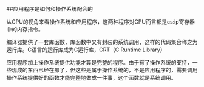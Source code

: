 ##应用程序是如何和操作系统配合的



从CPU的视角来看操作系统和应用程序，这两种程序对CPU而言都是cs:ip寄存器中的内存指令。

编译器提供了一套库函数，库函数中又有封装的系统调用，这样的代码集合称之为运行库。C语言的运行库成为C运行库，CRT（C Runtime Library）

应用程序加上操作系统提供功能才算是完整的程序。由于有了操作系统的支持，一些现成的东西已经在那了，但这些是属于操作系统的，不是应用程序的，需要调用操作系统提供好的函数才能完整地做成一件事，这个函数就是系统调用。